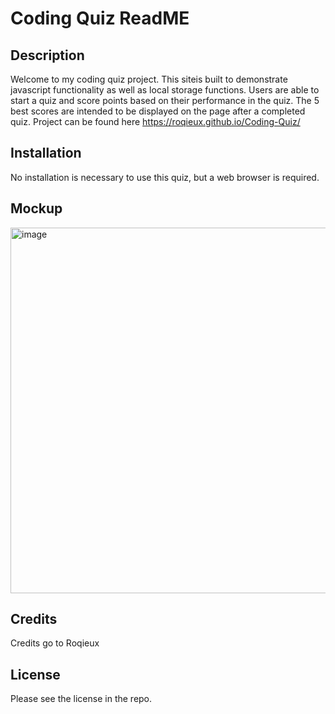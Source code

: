 # Coding Quiz ReadME

## Description

Welcome to my coding quiz project. This siteis built to demonstrate javascript functionality as well as local storage functions. Users are able to start a quiz and score points based on their performance in the quiz. The 5 best scores are intended to be displayed on the page after a completed quiz. Project can be found here https://roqieux.github.io/Coding-Quiz/

## Installation

No installation is necessary to use this quiz, but a web browser is required. 

## Mockup 

<img width="585" alt="image" src="https://github.com/Roqieux/Coding-Quiz/assets/133982261/c2c85f86-2029-414d-902d-a87c3ecb39d8">

## Credits 

Credits go to Roqieux

## License 

Please see the license in the repo.


